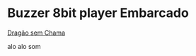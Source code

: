 # Buzzer 8bit player Embarcado


[Dragão sem Chama](https://dragaosemchama.com/en/2019/02/songs-for-arduino/)

alo alo som
<!--stackedit_data:
eyJoaXN0b3J5IjpbMTc5MjIxMDQ4MF19
-->